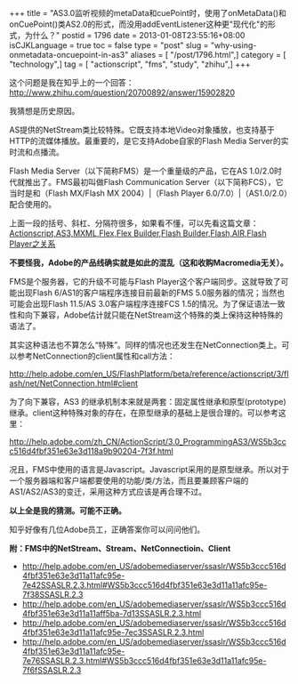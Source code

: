 +++
title = "AS3.0监听视频的metaData和cuePoint时，使用了onMetaData()和onCuePoint()类AS2.0的形式，而没用addEventListener这种更\"现代化\"的形式，为什么？"
postid = 1796
date = 2013-01-08T23:55:16+08:00
isCJKLanguage = true
toc = false
type = "post"
slug = "why-using-onmetadata-oncuepoint-in-as3"
aliases = [ "/post/1796.html",]
category = [ "technology",]
tag = [ "actionscript", "fms", "study", "zhihu",]
+++


这个问题是我在知乎上的一个回答：<http://www.zhihu.com/question/20700892/answer/15902820>


我猜想是历史原因。

AS提供的NetStream类比较特殊。它既支持本地Video对象播放，也支持基于HTTP的流媒体播放。最重要的，是它支持Adobe自家的Flash Media Server的实时流和点播流。

Flash Media Server（以下简称FMS）是一个重量级的产品，它在AS 1.0/2.0时代就推出了。FMS最初叫做Flash Communication Server（以下简称FCS），它当时是和（Flash MX/Flash MX 2004）|（Flash Player 6.0/7.0）|（AS1.0/2.0）配合使用的。<!--more-->

上面一段的括号、斜杠、分隔符很多，如果看不懂，可以先看这篇文章：  
[Actionscript,AS3,MXML,Flex,Flex Builder,Flash Builder,Flash,AIR,Flash Player之关系](https://blog.zengrong.net/post/1295.html)

**不要怪我，Adobe的产品线确实就是如此的混乱（这和收购Macromedia无关）。**

FMS是个服务器，它的升级不可能与Flash Player这个客户端同步。这就导致了可能出现Flash 6/AS1的客户端程序连接目前最新的FMS 5.0服务器的情况；当然也可能会出现Flash 11.5/AS 3.0客户端程序连接FCS 1.5的情况。为了保证语法一致性和向下兼容，Adobe估计就只能在NetStream这个特殊的类上保持这种特殊的语法了。

其实这种语法也不算怎么“特殊”。同样的情况也还发生在NetConnection类上。可以参考NetConnection的client属性和call方法：  

<http://help.adobe.com/en_US/FlashPlatform/beta/reference/actionscript/3/flash/net/NetConnection.html#client>

为了向下兼容，AS3 的继承机制本来就是两套：固定属性继承和原型(prototype)继承。client这种特殊对象的存在，在原型继承的基础上是很合理的。可以参考这里：  

<http://help.adobe.com/zh_CN/ActionScript/3.0_ProgrammingAS3/WS5b3ccc516d4fbf351e63e3d118a9b90204-7f3f.html>

况且，FMS中使用的语言是Javascript。Javascript采用的是原型继承。所以对于一个服务器端和客户端都要使用的功能/类/方法，而且要兼顾客户端的AS1/AS2/AS3的变迁，采用这种方式应该是再合理不过。

**以上全是我的猜测。可能不正确。**

知乎好像有几位Adobe员工，正确答案你可以问问他们。

**附：FMS中的NetStream、Stream、NetConnectioin、Client**

-   <http://help.adobe.com/en_US/adobemediaserver/ssaslr/WS5b3ccc516d4fbf351e63e3d11a11afc95e-7e42SSASLR.2.3.html#WS5b3ccc516d4fbf351e63e3d11a11afc95e-7f38SSASLR.2.3>
-   <http://help.adobe.com/en_US/adobemediaserver/ssaslr/WS5b3ccc516d4fbf351e63e3d11a11aff5ba-7d13SSASLR.2.3.html>
-   <http://help.adobe.com/en_US/adobemediaserver/ssaslr/WS5b3ccc516d4fbf351e63e3d11a11afc95e-7ec3SSASLR.2.3.html>
-   <http://help.adobe.com/en_US/adobemediaserver/ssaslr/WS5b3ccc516d4fbf351e63e3d11a11afc95e-7e76SSASLR.2.3.html#WS5b3ccc516d4fbf351e63e3d11a11afc95e-7f6fSSASLR.2.3>
